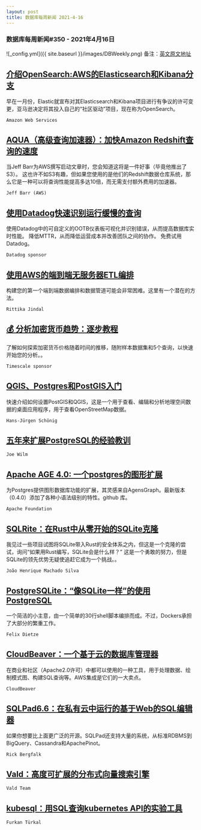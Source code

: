 ```yaml
---
layout: post
title: 数据库每周新闻 2021-4-16
---
```

### 数据库每周新闻#350 - 2021年4月16日
![_config.yml]({{ site.baseurl }}/images/DBWeekly.png)
备注：[英文原文地址](https://dbweekly.com/issues/350)
## [介绍OpenSearch:AWS的Elasticsearch和Kibana分支](https://dbweekly.com/link/106483/web)
早在一月份，Elastic就宣布对其Elasticsearch和Kibana项目进行有争议的许可变更，亚马逊决定将其投入自己的“社区驱动”项目，现在称为OpenSearch。

`Amazon Web Services`


## [AQUA（高级查询加速器）：加快Amazon Redshift查询的速度](https://dbweekly.com/link/106485/web)
当Jeff Barr为AWS撰写启动文章时，您会知道这将是一件好事（毕竟他推出了S3）。 这也许不如S3有趣，但如果您使用的是他们的Redshift数据仓库系统，那么它是一种可以将查询性能提高多达10倍，而无需支付额外费用的加速器。

`Jeff Barr (AWS)`


## [使用Datadog快速识别运行缓慢的查询](https://dbweekly.com/link/106487/web)
使用Datadog中的可自定义的OOTB仪表板可视化并识别错误，从而提高数据库实时性能。 降低MTTR，从而降低运营成本并改善团队之间的协作。 免费试用Datadog。

`Datadog sponsor`


## [使用AWS的端到端无服务器ETL编排](https://dbweekly.com/link/106494/web)
构建您的第一个端到端数据编排和数据管道可能会非常困难。这里有一个潜在的方法。

`Rittika Jindal`


## [💰 分析加密货币趋势：逐步教程](https://dbweekly.com/link/106495/web)
了解如何探索加密货币价格随着时间的推移，随附样本数据集和5个查询，以快速开始您的分析。。

`Timescale sponsor`


## [QGIS、Postgres和PostGIS入门](https://dbweekly.com/link/106496/web)
快速介绍如何设置PostGIS和QGIS，这是一个用于查看、编辑和分析地理空间数据的桌面应用程序，用于查看OpenStreetMap数据。

`Hans-Jürgen Schönig`


## [五年来扩展PostgreSQL的经验教训](https://dbweekly.com/link/106497/web)


`Joe Wilm`


## [Apache AGE 4.0: 一个postgres的图形扩展](https://dbweekly.com/link/106500/web)
为Postgres提供图形数据库功能的扩展，其灵感来自AgensGraph。最新版本（0.4.0）添加了各种小语法级别的特性。github 库。

`Apache Foundation`


## [SQLRite：在Rust中从零开始的SQLite克隆](https://dbweekly.com/link/106503/web)
我见过一些项目试图将SQLite带入Rust的安全体系之内，但这是一个克隆的尝试，询问“如果用Rust编写，SQLite会是什么样？” 这是一个勇敢的努力，但是SQLite的领先优势无疑使追赶它成为一个挑战。。

`João Henrique Machado Silva`


## [PostgreSQLite：“像SQLite一样”的使用PostgreSQL](https://dbweekly.com/link/106504/web)
一个简洁的小主意，由一个简单的30行shell脚本编排而成。不过，Dockers承担了大部分的繁重工作。

`Felix Dietze`


## [CloudBeaver：一个基于云的数据库管理器](https://dbweekly.com/link/106506/web)
在商业和社区（Apache2.0许可）中都可以使用的一种工具，用于处理数据、绘制模式图、构建SQL查询等。AWS集成是它们的一大卖点。

`CloudBeaver`


## [SQLPad6.6：在私有云中运行的基于Web的SQL编辑器](https://dbweekly.com/link/106507/web)
如果你想要比上面更广泛的开源。SQLPad还支持大量的系统，从标准RDBMS到BigQuery、Cassandra和ApachePinot。

`Rick Bergfalk`


## [Vald：高度可扩展的分布式向量搜索引擎](https://dbweekly.com/link/106508/web)

`Vald Team`


## [kubesql：用SQL查询kubernetes API的实验工具](https://dbweekly.com/link/106509/web)


`Furkan Türkal`
